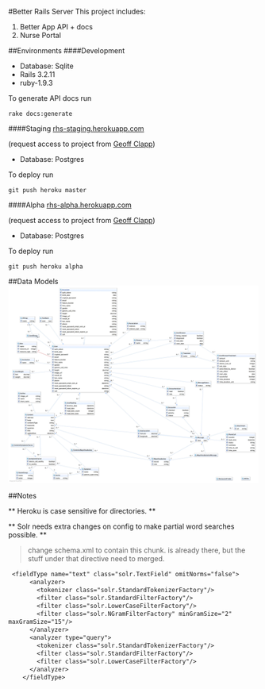 #Better Rails Server
This project includes:

1. Better App API + docs
2. Nurse Portal


##Environments
####Development
* Database: Sqlite
* Rails 3.2.11
* ruby-1.9.3

To generate API docs run
```
rake docs:generate
```

####Staging
[rhs-staging.herokuapp.com](http://rhs-staging.herokuapp.com)

(request access to project from [Geoff Clapp](geoff.clapp@gmail.com))

* Database: Postgres

To deploy run 
```
git push heroku master
```

####Alpha
[rhs-alpha.herokuapp.com](http://rhs-alpha.herokuapp.com)

(request access to project from [Geoff Clapp](geoff.clapp@gmail.com))

* Database: Postgres

To deploy run 
```
git push heroku alpha
```

##Data Models
![](diagram.jpg)


##Notes

** Heroku is case sensitive for directories. **

** Solr needs extra changes on config to make partial word searches possible. **
> change schema.xml to contain this chunk. <fieldType name="text" class="solr.TextField" omitNorms="false"> is already there, but the stuff under that directive need to merged.

```
 <fieldType name="text" class="solr.TextField" omitNorms="false">
      <analyzer>
        <tokenizer class="solr.StandardTokenizerFactory"/>
        <filter class="solr.StandardFilterFactory"/>
        <filter class="solr.LowerCaseFilterFactory"/>
        <filter class="solr.NGramFilterFactory" minGramSize="2" maxGramSize="15"/>
      </analyzer>
      <analyzer type="query">
        <tokenizer class="solr.StandardTokenizerFactory"/>
        <filter class="solr.StandardFilterFactory"/>
        <filter class="solr.LowerCaseFilterFactory"/>
      </analyzer>
    </fieldType>
```






